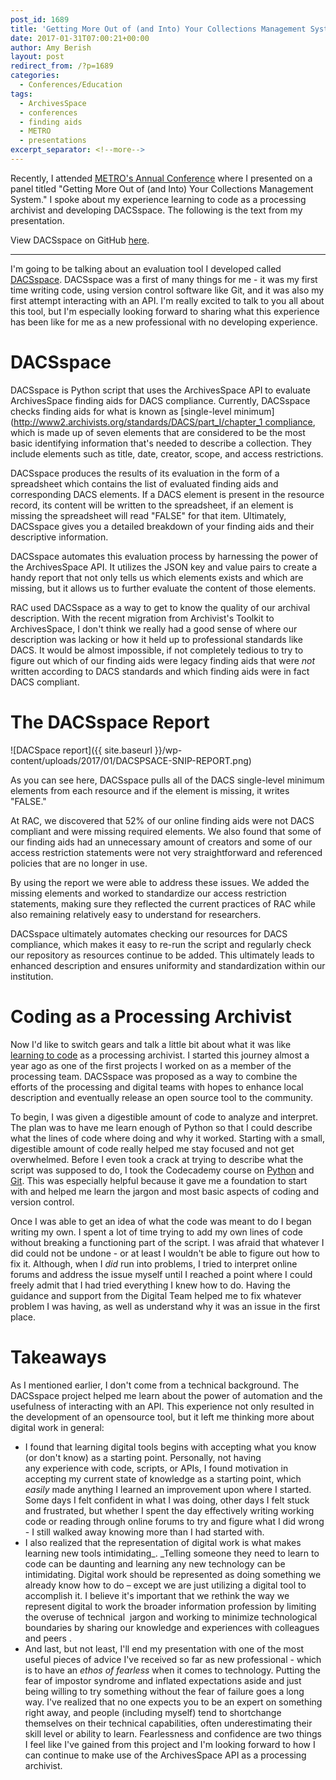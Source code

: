 ```yaml
---
post_id: 1689
title: 'Getting More Out of (and Into) Your Collections Management System: DACSspace'
date: 2017-01-31T07:00:21+00:00
author: Amy Berish
layout: post
redirect_from: /?p=1689
categories:
  - Conferences/Education
tags:
  - ArchivesSpace
  - conferences
  - finding aids
  - METRO
  - presentations
excerpt_separator: <!--more-->
---
```

Recently, I attended [METRO's Annual Conference](http://metro.org/events/794/) where I presented on a panel titled "Getting More Out of (and Into) Your Collections Management System." I spoke about my experience learning to code as a processing archivist and developing DACSspace. The following is the text from my presentation.<!--more-->

View DACSspace on GitHub [here](https://github.com/RockefellerArchiveCenter/DACSspace).

* * *

I'm going to be talking about an evaluation tool I developed called [DACSspace](/dacsspace-an-archivesspace-dacs-compliance-evaluation-tool). DACSspace was a first of many things for me - it was my first time writing code, using version control software like Git, and it was also my first attempt interacting with an API. I'm really excited to talk to you all about this tool, but I'm especially looking forward to sharing what this experience has been like for me as a new professional with no developing experience.

# DACSspace

DACSspace is Python script that uses the ArchivesSpace API to evaluate ArchivesSpace finding aids for DACS compliance. Currently, DACSspace checks finding aids for what is known as [single-level minimum](http://www2.archivists.org/standards/DACS/part_I/chapter_1 compliance, which is made up of seven elements that are considered to be the most basic identifying information that's needed to describe a collection. They include elements such as title, date, creator, scope, and access restrictions.

DACSspace produces the results of its evaluation in the form of a spreadsheet which contains the list of evaluated finding aids and corresponding DACS elements. If a DACS element is present in the resource record, its content will be written to the spreadsheet, if an element is missing the spreadsheet will read "FALSE" for that item. Ultimately, DACSspace gives you a detailed breakdown of your finding aids and their descriptive information.

DACSspace automates this evaluation process by harnessing the power of the ArchivesSpace API. It utilizes the JSON key and value pairs to create a handy report that not only tells us which elements exists and which are missing, but it allows us to further evaluate the content of those elements.

RAC used DACSspace as a way to get to know the quality of our archival description. With the recent migration from Archivist's Toolkit to ArchivesSpace, I don't think we really had a good sense of where our description was lacking or how it held up to professional standards like DACS. It would be almost impossible, if not completely tedious to try to figure out which of our finding aids were legacy finding aids that were <em>not</em> written according to DACS standards and which finding aids were in fact DACS compliant.

# The DACSspace Report

![DACSpace report]({{ site.baseurl }}/wp-content/uploads/2017/01/DACSPSACE-SNIP-REPORT.png)

As you can see here, DACSspace pulls all of the DACS single-level minimum elements from each resource and if the element is missing, it writes "FALSE."

At RAC, we discovered that 52% of our online finding aids were not DACS compliant and were missing required elements. We also found that some of our finding aids had an unnecessary amount of creators and some of our access restriction statements were not very straightforward and referenced policies that are no longer in use.

By using the report we were able to address these issues. We added the missing elements and worked to standardize our access restriction statements, making sure they reflected the current practices of RAC while also remaining relatively easy to understand for researchers.

DACSspace ultimately automates checking our resources for DACS compliance, which makes it easy to re-run the script and regularly check our repository as resources continue to be added. This ultimately leads to enhanced description and ensures uniformity and standardization within our institution.

# Coding as a Processing Archivist

Now I'd like to switch gears and talk a little bit about what it was like [learning to code](/learning-python-as-a-processing-archivist-a-reflection) as a processing archivist. I started this journey almost a year ago as one of the first projects I worked on as a member of the processing team. DACSspace was proposed as a way to combine the efforts of the processing and digital teams with hopes to enhance local description and eventually release an open source tool to the community.

To begin, I was given a digestible amount of code to analyze and interpret. The plan was to have me learn enough of Python so that I could describe what the lines of code where doing and why it worked. Starting with a small, digestible amount of code really helped me stay focused and not get overwhelmed. Before I even took a crack at trying to describe what the script was supposed to do, I took the Codecademy course on [Python](https://www.codecademy.com/learn/python) and [Git](https://www.codecademy.com/learn/learn-git). This was especially helpful because it gave me a foundation to start with and helped me learn the jargon and most basic aspects of coding and version control.

Once I was able to get an idea of what the code was meant to do I began writing my own. I spent a lot of time trying to add my own lines of code without breaking a functioning part of the script. I was afraid that whatever I did could not be undone - or at least I wouldn't be able to figure out how to fix it. Although, when I _did_ run into problems, I tried to interpret online forums and address the issue myself until I reached a point where I could freely admit that I had tried everything I knew how to do. Having the guidance and support from the Digital Team helped me to fix whatever problem I was having, as well as understand why it was an issue in the first place.

# Takeaways

As I mentioned earlier, I don't come from a technical background. The DACSspace project helped me learn about the power of automation and the usefulness of interacting with an API. This experience not only resulted in the development of an opensource tool, but it left me thinking more about digital work in general:

* I found that learning digital tools begins with accepting what you know (or don't know) as a starting point. Personally, not having any experience with code, scripts, or APIs, I found motivation in accepting my current state of knowledge as a starting point, which _easily_ made anything I learned an improvement upon where I started. Some days I felt confident in what I was doing, other days I felt stuck and frustrated, but whether I spent the day effectively writing working code or reading through online forums to try and figure what I did wrong - I still walked away knowing more than I had started with.
* I also realized that the representation of digital work is what makes learning new tools intimidating_. _Telling someone they need to learn to code can be daunting and learning any new technology can be intimidating. Digital work should be represented as doing something we already know how to do – except we are just utilizing a digital tool to accomplish it. I believe it's important that we rethink the way we represent digital to work the broader information profession by limiting the overuse of technical  jargon and working to minimize technological boundaries by sharing our knowledge and experiences with colleagues and peers .
* And last, but not least, I'll end my presentation with one of the most useful pieces of advice I've received so far as new professional - which is to have an _ethos of fearless_ when it comes to technology. Putting the fear of impostor syndrome and inflated expectations aside and just being willing to try something without the fear of failure goes a long way. I've realized that no one expects you to be an expert on something right away, and people (including myself) tend to shortchange themselves on their technical capabilities, often underestimating their skill level or ability to learn. Fearlessness and confidence are two things I feel like I've gained from this project and I'm looking forward to how I can continue to make use of the ArchivesSpace API as a processing archivist.
